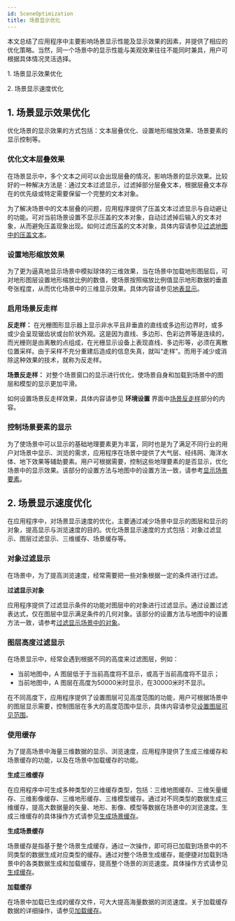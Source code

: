 ```yaml
---
id: SceneOptimization
title: 场景显示优化
---
```

本文总结了应用程序中主要影响场景显示性能及显示效果的因素，并提供了相应的优化策略。当然，同一个场景中的显示性能与美观效果往往不能同时兼具，用户可根据具体情况灵活选择。

  1\. 场景显示效果优化

  2\. 场景显示速度优化

## 1\. 场景显示效果优化

优化场景的显示效果的方式包括：文本层叠优化、设置地形缩放效果、场景要素的显示控制等。

###  优化文本层叠效果

在场景显示中，多个文本之间可以会出现层叠的情况，影响场景的显示效果。比较好的一种解决方法是：通过文本过滤显示，过滤掉部分层叠文本，根据层叠文本存在的优先级或特定需要保留一个完整的文本对象。

为了解决场景中的文本层叠的问题，应用程序提供了压盖文本过滤显示与自动避让的功能。可对当前场景设置不显示压盖的文本对象，自动过滤掉后输入的文本对象，从而避免压盖现象出现。如何过滤压盖的文本对象，具体内容请参见[过滤地图中的压盖文本](../../Visualization/AdvanceSetting/OverlapObj  )。

###  设置地形缩放效果

为了更为逼真地显示场景中模拟球体的三维效果，当在场景中加载地形图层后，可对地形图层设置地形缩放比例的数值，使场景按照缩放比例值显示地形数据的垂直夸张程度，从而优化场景中的三维显示效果。具体内容请参见[地表显示](../../SceneOperation/AdvancedSceneSetting/Surface  )。

###  启用场景反走样

**反走样：**
在光栅图形显示器上显示非水平且非垂直的直线或多边形边界时，或多或少会呈现锯齿状或台阶状外观。这是因为直线、多边形、色彩边界等是连续的，而光栅则是由离散的点组成，在光栅显示设备上表现直线、多边形等，必须在离散位置采样。由于采样不充分重建后造成的信息失真，就叫“走样”。而用于减少或消除这种效果的技术，就称为反走样。

**场景反走样：** 对整个场景窗口的显示进行优化，使场景自身和加载到场景中的图层和模型的显示更加平滑。

如何设置场景反走样效果，具体内容请参见 **环境设置** 界面中[场景反走样](../../StartMenu/Environment  )部分的内容。

###  控制场景要素的显示

为了使场景中可以显示的基础地理要素更为丰富，同时也是为了满足不同行业的用户对场景中显示、浏览的需求，应用程序在场景中提供了大气层、经纬网、海洋水体、地下效果等辅助要素。用户可根据需要，控制这些地理要素的是否显示，优化场景中的显示效果。该部分的设置方法与地图中的设置方法一致，请参考[显示场景要素](../../SceneOperation/AdvancedSceneSetting/PropertyGroup  )。

## 2\. 场景显示速度优化

在应用程序中，对场景显示速度的优化，主要通过减少场景中显示的图层和显示的对象，提高显示与浏览速度的目的。优化场景显示速度的方式包括：对象过滤显示、图层过滤显示、三维缓存、场景缓存等。

###  对象过滤显示

在场景中，为了提高浏览速度，经常需要把一些对象根据一定的条件进行过滤。

**过滤显示对象**

应用程序提供了过滤显示条件的功能对图层中的对象进行过滤显示。通过设置过滤表达式，仅在图层中显示满足条件的几何对象。该部分的设置方法与地图中的设置方法一致，请参考[过滤显示场景中的对象](../../Visualization/AdvanceSetting/FilterObjects  )。

###  图层高度过滤显示

在场景显示中，经常会遇到根据不同的高度来过滤图层，例如：

  * 当前地图中，A 图层低于于当前高度将不显示，或高于当前高度将不显示；
  * 当前地图中，A 图层在高度为50000米时显示，在30000米时不显示。 

在不同高度下，应用程序提供了设置图层可见高度范围的功能，用户可根据场景中的图层显示需要，控制图层在多大的高度范围中显示，具体内容请参见[设置图层可见范围](../../SceneOperation/AdvancedLayserSetting/VisibleRanges  )。

###  使用缓存

为了提高场景中海量三维数据的显示、浏览速度，应用程序提供了生成三维缓存和场景缓存的功能，以及在场景中加载缓存的功能。

**生成三维缓存**

在应用程序中可生成多种类型的三维缓存类型，包括：三维地图缓存、三维矢量缓存、三维影像缓存、三维地形缓存、三维模型缓存。通过对不同类型的数据生成三维缓存，提高大数据量的矢量、地形、影像、模型等数据在场景中的浏览速度。生成三维缓存的具体操作方式请参见[生成场景缓存](../../Optimization/Cache/3DCache  )。

**生成场景缓存**

场景缓存是指基于整个场景生成缓存，通过一次操作，即可将已加载到场景中的不同类型的数据生成对应类型的缓存。通过对整个场景生成缓存，能便捷对加载到场景中的各类数据生成和加载缓存，提高整个场景的浏览速度。具体操作方式请参见[生成缓存](../../Optimization/Cache/Cache  )。

**加载缓存**

在场景中加载已生成的缓存文件，可大大提高海量数据的浏览速度。关于加载缓存数据的详细操作，请参见[加载缓存](../../Optimization/Cache/AddingCache  )。

 

